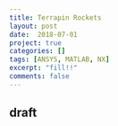 ```yaml
---
title: Terrapin Rockets
layout: post
date:  2018-07-01
project: true
categories: []
tags: [ANSYS, MATLAB, NX]
excerpt: "fill!!"
comments: false
---
```

## draft
